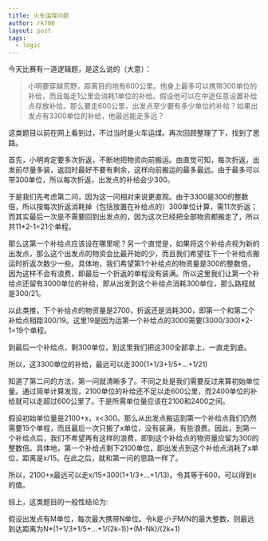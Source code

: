 ```yaml
---
title: 火车运煤问题
author: rk700
layout: post
tags:
  - logic
---
```

今天比赛有一道逻辑题，是这么说的（大意）：

> 小明要穿越荒野，距离目的地有600公里。他身上最多可以携带300单位的补给，而且每走1公里会消耗1单位的补给。假设他可以在中途任意设置补给点存放补给。那么要走600公里，出发点至少要有多少单位的补给？如果出发点有3300单位的补给，他最远能走多远？

这类题目以前在网上看到过，不过当时是火车运煤。再次回顾整理了下，找到了思路。

首先，小明肯定要多次折返，不断地把物资向前搬运。由直觉可知，每次折返，出发前尽量多装，返回时最好不要有剩余，这样向前搬运的最多最远。由于最多可以带300单位，所以每次折返，出发点的补给会少300。

于是我们先考虑第二问，因为这一问相对来说更直观。由于3300是300的整数倍，所以按每次折返消耗掉（包括放置在补给点的）300单位计算，需11次折返；而其实最后一次是不需要回到出发点的，因为这次已经把全部物资都搬走了，所以共11*2-1=21个单程。

那么这第一个补给点应该设在哪里呢？另一个直觉是，如果将这个补给点视为新的出发点，那么这个出发点的物资会比最开始的少，而且我们希望往下一个补给点搬运时折返次数少一些。具体地，我们希望第1个补给点的物资量是300的整数倍，因为这样不会有浪费，即最后一个折返的单程没有装满。所以这里我们让第一个补给点还留有3000单位的补给，即从出发到这个补给点消耗300单位，那么路程就是300/21。

以此类推，下个补给点的物资量是2700，折返还是消耗300，即第一个和第二个补给点相距300/19。这里19是因为运第一个补给点的3000需要(3000/300)*2-1=19个单程。

到最后一个补给点，剩300单位，到这里我们把这300全部拿上，一直走到底。

所以，这3300单位的补给，最远可以走300(1+1/3+1/5+...+1/21)

知道了第二问的方法，第一问就清晰多了。不同之处是我们需要反过来算初始单位量。通过简单计算发现，2100单位的补给还不足以走600公里，而2400单位的补给就可以走超过600公里了。于是所需单位量应该在2100和2400之间。

假设初始单位量是2100+x，x<300。那么从出发点搬运到第一个补给点我们仍然需要15个单程，而且最后一次只搬了x单位，没有装满，有些浪费。因此，到第一个补给点后，我们不希望再有这样的浪费，即到这个补给点的物资量应留为300的整数倍。具体地，第一个补给点剩下2100单位，即出发点到这个补给点消耗了x单位，距离是x/15。在此之后，就和第一问的思路一样了。

所以，2100+x最远可以走x/15+300(1+1/3+...+1/13)。令其等于600，可以得到x的值。

综上，这类题目的一般性结论为:

假设出发点有M单位，每次最大携带N单位。令k是*小于*M/N的最大整数，则最远到达距离为N*(1+1/3+1/5+...+1/(2k-1))+(M-Nk)/(2k+1)
